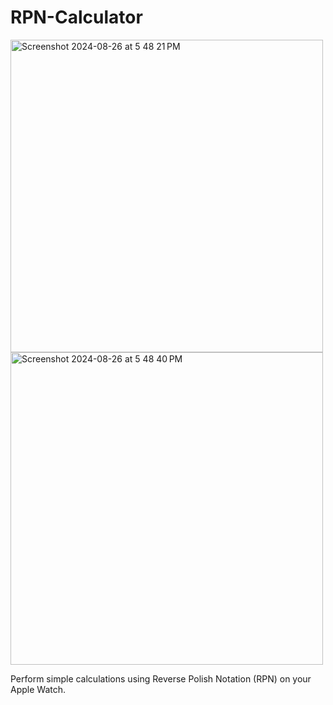 # RPN-Calculator

<img height='500' alt="Screenshot 2024-08-26 at 5 48 21 PM" src="https://github.com/user-attachments/assets/7d516a9f-c965-41d0-9f14-a9365871d119">
<img height='500' alt="Screenshot 2024-08-26 at 5 48 40 PM" src="https://github.com/user-attachments/assets/ffd5748c-745d-4611-8832-c0e91cbba99b">

Perform simple calculations using Reverse Polish Notation (RPN) on your Apple Watch.
